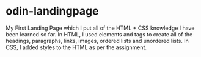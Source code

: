 # odin-landingpage
My First Landing Page which I put all of the HTML + CSS knowledge I have been learned so far.
In HTML, I used elements and tags to create all of the headings, paragraphs, links, images, ordered lists and unordered lists.
In CSS, I added styles to the HTML as per the assignment.
